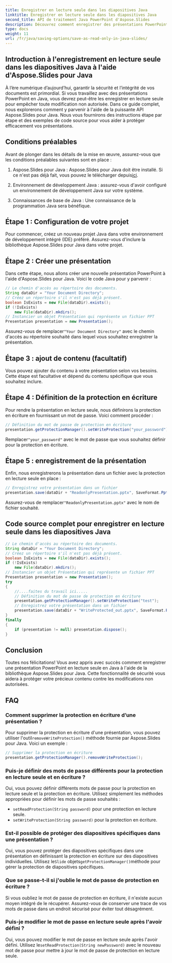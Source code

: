 ```yaml
---
title: Enregistrer en lecture seule dans les diapositives Java
linktitle: Enregistrer en lecture seule dans les diapositives Java
second_title: API de traitement Java PowerPoint d'Aspose.Slides
description: Découvrez comment enregistrer des présentations PowerPoint en lecture seule en Java à l'aide d'Aspose.Slides. Protégez votre contenu avec des instructions étape par étape et des exemples de code.
type: docs
weight: 11
url: /fr/java/saving-options/save-as-read-only-in-java-slides/
---
```


## Introduction à l'enregistrement en lecture seule dans les diapositives Java à l'aide d'Aspose.Slides pour Java

À l’ère numérique d’aujourd’hui, garantir la sécurité et l’intégrité de vos documents est primordial. Si vous travaillez avec des présentations PowerPoint en Java, vous devrez peut-être les enregistrer en lecture seule pour empêcher toute modification non autorisée. Dans ce guide complet, nous explorerons comment y parvenir à l'aide de la puissante API Aspose.Slides pour Java. Nous vous fournirons des instructions étape par étape et des exemples de code source pour vous aider à protéger efficacement vos présentations.

## Conditions préalables

Avant de plonger dans les détails de la mise en œuvre, assurez-vous que les conditions préalables suivantes sont en place :

1.  Aspose.Slides pour Java : Aspose.Slides pour Java doit être installé. Si ce n'est pas déjà fait, vous pouvez le télécharger depuis[ici](https://releases.aspose.com/slides/java/).

2. Environnement de développement Java : assurez-vous d'avoir configuré un environnement de développement Java sur votre système.

3. Connaissances de base de Java : Une connaissance de la programmation Java sera bénéfique.

## Étape 1 : Configuration de votre projet

Pour commencer, créez un nouveau projet Java dans votre environnement de développement intégré (IDE) préféré. Assurez-vous d'inclure la bibliothèque Aspose.Slides pour Java dans votre projet.

## Étape 2 : Créer une présentation

Dans cette étape, nous allons créer une nouvelle présentation PowerPoint à l'aide d'Aspose.Slides pour Java. Voici le code Java pour y parvenir :

```java
// Le chemin d'accès au répertoire des documents.
String dataDir = "Your Document Directory";
// Créez un répertoire s'il n'est pas déjà présent.
boolean IsExists = new File(dataDir).exists();
if (!IsExists)
    new File(dataDir).mkdirs();
// Instancier un objet Présentation qui représente un fichier PPT
Presentation presentation = new Presentation();
```

 Assurez-vous de remplacer`"Your Document Directory"` avec le chemin d'accès au répertoire souhaité dans lequel vous souhaitez enregistrer la présentation.

## Étape 3 : ajout de contenu (facultatif)

Vous pouvez ajouter du contenu à votre présentation selon vos besoins. Cette étape est facultative et dépend du contenu spécifique que vous souhaitez inclure.

## Étape 4 : Définition de la protection en écriture

Pour rendre la présentation en lecture seule, nous définirons la protection en écriture en fournissant un mot de passe. Voici comment procéder :

```java
// Définition du mot de passe de protection en écriture
presentation.getProtectionManager().setWriteProtection("your_password");
```

 Remplacer`"your_password"` avec le mot de passe que vous souhaitez définir pour la protection en écriture.

## Étape 5 : enregistrement de la présentation

Enfin, nous enregistrerons la présentation dans un fichier avec la protection en lecture seule en place :

```java
// Enregistrez votre présentation dans un fichier
presentation.save(dataDir + "ReadonlyPresentation.pptx", SaveFormat.Pptx);
```

 Assurez-vous de remplacer`"ReadonlyPresentation.pptx"` avec le nom de fichier souhaité.

## Code source complet pour enregistrer en lecture seule dans les diapositives Java

```java
// Le chemin d'accès au répertoire des documents.
String dataDir = "Your Document Directory";
// Créez un répertoire s'il n'est pas déjà présent.
boolean IsExists = new File(dataDir).exists();
if (!IsExists)
	new File(dataDir).mkdirs();
// Instancier un objet Présentation qui représente un fichier PPT
Presentation presentation = new Presentation();
try
{
	//....faites du travail ici.....
	// Définition du mot de passe de protection en écriture
	presentation.getProtectionManager().setWriteProtection("test");
	// Enregistrez votre présentation dans un fichier
	presentation.save(dataDir + "WriteProtected_out.pptx", SaveFormat.Pptx);
}
finally
{
	if (presentation != null) presentation.dispose();
}
```

## Conclusion

Toutes nos félicitations! Vous avez appris avec succès comment enregistrer une présentation PowerPoint en lecture seule en Java à l'aide de la bibliothèque Aspose.Slides pour Java. Cette fonctionnalité de sécurité vous aidera à protéger votre précieux contenu contre les modifications non autorisées.

## FAQ

### Comment supprimer la protection en écriture d’une présentation ?

 Pour supprimer la protection en écriture d'une présentation, vous pouvez utiliser l'outil`removeWriteProtection()` méthode fournie par Aspose.Slides pour Java. Voici un exemple :

```java
// Supprimer la protection en écriture
presentation.getProtectionManager().removeWriteProtection();
```

### Puis-je définir des mots de passe différents pour la protection en lecture seule et en écriture ?

Oui, vous pouvez définir différents mots de passe pour la protection en lecture seule et la protection en écriture. Utilisez simplement les méthodes appropriées pour définir les mots de passe souhaités :

- `setReadProtection(String password)` pour une protection en lecture seule.
- `setWriteProtection(String password)` pour la protection en écriture.

### Est-il possible de protéger des diapositives spécifiques dans une présentation ?

 Oui, vous pouvez protéger des diapositives spécifiques dans une présentation en définissant la protection en écriture sur des diapositives individuelles. Utilisez le`Slide` objets`getProtectionManager()`méthode pour gérer la protection de diapositives spécifiques.

### Que se passe-t-il si j'oublie le mot de passe de protection en écriture ?

Si vous oubliez le mot de passe de protection en écriture, il n'existe aucun moyen intégré de le récupérer. Assurez-vous de conserver une trace de vos mots de passe dans un endroit sécurisé pour éviter tout désagrément.

### Puis-je modifier le mot de passe en lecture seule après l'avoir défini ?

 Oui, vous pouvez modifier le mot de passe en lecture seule après l'avoir défini. Utilisez le`setReadProtection(String newPassword)` avec le nouveau mot de passe pour mettre à jour le mot de passe de protection en lecture seule.